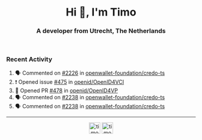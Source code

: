 <h1 align="center">Hi 👋, I'm Timo</h1>
<h3 align="center">A developer from Utrecht, The Netherlands</h3>
<br/>
<!-- https://github.com/rahuldkjain/github-profile-readme-generator --!>

<!--  <p align="left"><img src="https://github-readme-stats.vercel.app/api?username=timoglastra&show_icons=true&count_private=true&" alt="timoglastra" /></p> --!>

<!--
Github language stats
<p align="left"><img src="https://github-readme-stats.vercel.app/api/top-langs/?username=timoglastra&layout=compact" alt="timoglastra" /><p>
-->

<!-- Codestats language stats -->
<!-- <p align="left"><img src="https://codestats-readme.vercel.app/api/top-langs/?username=timoglastra&layout=compact&language_count=12" alt="timoglastra" /><p>    --!>
  
<h3>Recent Activity</h3>

<!--START_SECTION:activity-->
1. 🗣 Commented on [#2226](https://github.com/openwallet-foundation/credo-ts/pull/2226#issuecomment-2762670488) in [openwallet-foundation/credo-ts](https://github.com/openwallet-foundation/credo-ts)
2. ❗ Opened issue [#475](https://github.com/openid/OpenID4VCI/issues/475) in [openid/OpenID4VCI](https://github.com/openid/OpenID4VCI)
3. 💪 Opened PR [#478](https://github.com/openid/OpenID4VP/pull/478) in [openid/OpenID4VP](https://github.com/openid/OpenID4VP)
4. 🗣 Commented on [#2238](https://github.com/openwallet-foundation/credo-ts/pull/2238#issuecomment-2757325325) in [openwallet-foundation/credo-ts](https://github.com/openwallet-foundation/credo-ts)
5. 🗣 Commented on [#2238](https://github.com/openwallet-foundation/credo-ts/pull/2238#issuecomment-2757274425) in [openwallet-foundation/credo-ts](https://github.com/openwallet-foundation/credo-ts)
<!--END_SECTION:activity-->

---

<p align="center">
<a href="https://twitter.com/timoglastra" target="blank"><img align="center" src="https://cdn.jsdelivr.net/npm/simple-icons@3.0.1/icons/twitter.svg" alt="timoglastra" height="30" width="30" /></a>
<a href="https://linkedin.com/in/timoglastra" target="blank"><img align="center" src="https://cdn.jsdelivr.net/npm/simple-icons@3.0.1/icons/linkedin.svg" alt="timoglastra" height="30" width="30" /></a>
</p>



